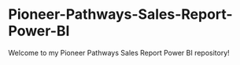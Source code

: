 # Pioneer-Pathways-Sales-Report-Power-BI
Welcome to my Pioneer Pathways Sales Report Power BI repository!
